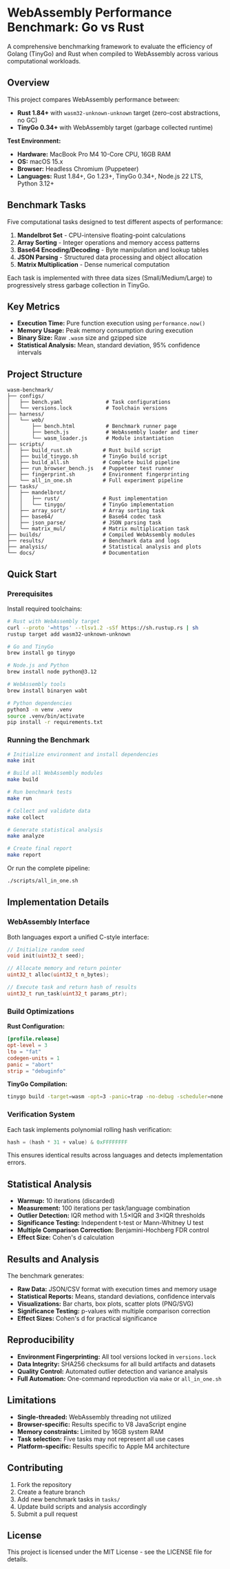 # WebAssembly Performance Benchmark: Go vs Rust

A comprehensive benchmarking framework to evaluate the efficiency of Golang (TinyGo) and Rust when compiled to WebAssembly across various computational workloads.

## Overview

This project compares WebAssembly performance between:
- **Rust 1.84+** with `wasm32-unknown-unknown` target (zero-cost abstractions, no GC)
- **TinyGo 0.34+** with WebAssembly target (garbage collected runtime)

**Test Environment:**
- **Hardware:** MacBook Pro M4 10-Core CPU, 16GB RAM
- **OS:** macOS 15.x
- **Browser:** Headless Chromium (Puppeteer)
- **Languages:** Rust 1.84+, Go 1.23+, TinyGo 0.34+, Node.js 22 LTS, Python 3.12+

## Benchmark Tasks

Five computational tasks designed to test different aspects of performance:

1. **Mandelbrot Set** - CPU-intensive floating-point calculations
2. **Array Sorting** - Integer operations and memory access patterns
3. **Base64 Encoding/Decoding** - Byte manipulation and lookup tables
4. **JSON Parsing** - Structured data processing and object allocation
5. **Matrix Multiplication** - Dense numerical computation

Each task is implemented with three data sizes (Small/Medium/Large) to progressively stress garbage collection in TinyGo.

## Key Metrics

- **Execution Time:** Pure function execution using `performance.now()`
- **Memory Usage:** Peak memory consumption during execution
- **Binary Size:** Raw `.wasm` size and gzipped size
- **Statistical Analysis:** Mean, standard deviation, 95% confidence intervals

## Project Structure

```
wasm-benchmark/
├── configs/
│   ├── bench.yaml              # Task configurations
│   └── versions.lock           # Toolchain versions
├── harness/
│   └── web/
│       ├── bench.html          # Benchmark runner page
│       ├── bench.js            # WebAssembly loader and timer
│       └── wasm_loader.js      # Module instantiation
├── scripts/
│   ├── build_rust.sh          # Rust build script
│   ├── build_tinygo.sh        # TinyGo build script
│   ├── build_all.sh           # Complete build pipeline
│   ├── run_browser_bench.js   # Puppeteer test runner
│   ├── fingerprint.sh         # Environment fingerprinting
│   └── all_in_one.sh          # Full experiment pipeline
├── tasks/
│   ├── mandelbrot/
│   │   ├── rust/              # Rust implementation
│   │   └── tinygo/            # TinyGo implementation
│   ├── array_sort/            # Array sorting task
│   ├── base64/                # Base64 codec task
│   ├── json_parse/            # JSON parsing task
│   └── matrix_mul/            # Matrix multiplication task
├── builds/                    # Compiled WebAssembly modules
├── results/                   # Benchmark data and logs
├── analysis/                  # Statistical analysis and plots
└── docs/                      # Documentation
```

## Quick Start

### Prerequisites

Install required toolchains:

```bash
# Rust with WebAssembly target
curl --proto '=https' --tlsv1.2 -sSf https://sh.rustup.rs | sh
rustup target add wasm32-unknown-unknown

# Go and TinyGo
brew install go tinygo

# Node.js and Python
brew install node python@3.12

# WebAssembly tools
brew install binaryen wabt

# Python dependencies
python3 -m venv .venv
source .venv/bin/activate
pip install -r requirements.txt
```

### Running the Benchmark

```bash
# Initialize environment and install dependencies
make init

# Build all WebAssembly modules
make build

# Run benchmark tests
make run

# Collect and validate data
make collect

# Generate statistical analysis
make analyze

# Create final report
make report
```

Or run the complete pipeline:

```bash
./scripts/all_in_one.sh
```

## Implementation Details

### WebAssembly Interface

Both languages export a unified C-style interface:

```c
// Initialize random seed
void init(uint32_t seed);

// Allocate memory and return pointer
uint32_t alloc(uint32_t n_bytes);

// Execute task and return hash of results
uint32_t run_task(uint32_t params_ptr);
```

### Build Optimizations

**Rust Configuration:**
```toml
[profile.release]
opt-level = 3
lto = "fat"
codegen-units = 1
panic = "abort"
strip = "debuginfo"
```

**TinyGo Compilation:**
```bash
tinygo build -target=wasm -opt=3 -panic=trap -no-debug -scheduler=none
```

### Verification System

Each task implements polynomial rolling hash verification:
```c
hash = (hash * 31 + value) & 0xFFFFFFFF
```

This ensures identical results across languages and detects implementation errors.

## Statistical Analysis

- **Warmup:** 10 iterations (discarded)
- **Measurement:** 100 iterations per task/language combination
- **Outlier Detection:** IQR method with 1.5×IQR and 3×IQR thresholds
- **Significance Testing:** Independent t-test or Mann-Whitney U test
- **Multiple Comparison Correction:** Benjamini-Hochberg FDR control
- **Effect Size:** Cohen's d calculation

## Results and Analysis

The benchmark generates:

- **Raw Data:** JSON/CSV format with execution times and memory usage
- **Statistical Reports:** Means, standard deviations, confidence intervals
- **Visualizations:** Bar charts, box plots, scatter plots (PNG/SVG)
- **Significance Testing:** p-values with multiple comparison correction
- **Effect Sizes:** Cohen's d for practical significance

## Reproducibility

- **Environment Fingerprinting:** All tool versions locked in `versions.lock`
- **Data Integrity:** SHA256 checksums for all build artifacts and datasets
- **Quality Control:** Automated outlier detection and variance analysis
- **Full Automation:** One-command reproduction via `make` or `all_in_one.sh`

## Limitations

- **Single-threaded:** WebAssembly threading not utilized
- **Browser-specific:** Results specific to V8 JavaScript engine
- **Memory constraints:** Limited by 16GB system RAM
- **Task selection:** Five tasks may not represent all use cases
- **Platform-specific:** Results specific to Apple M4 architecture

## Contributing

1. Fork the repository
2. Create a feature branch
3. Add new benchmark tasks in `tasks/`
4. Update build scripts and analysis accordingly
5. Submit a pull request

## License

This project is licensed under the MIT License - see the LICENSE file for details.



